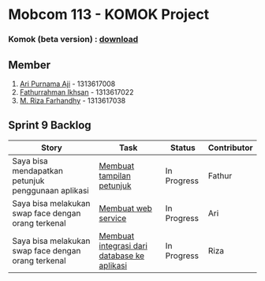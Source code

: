 # Mobcom 113 - KOMOK Project

### Komok (beta version) : [download](https://github.com/rubischoco/KOMOKProject/blob/sprint9/KOMOK-beta.apk)

## Member
1. [Ari Purnama Aji](https://github.com/AriPurnamaAji) - 1313617008
2. [Fathurrahman Ikhsan](https://github.com/rubischoco) - 1313617022
3. [M. Riza Farhandhy](https://github.com/MRizaF) - 1313617038

## Sprint 9 Backlog

| Story | Task | Status | Contributor |
|-------|------|--------|-------------|
| Saya bisa mendapatkan petunjuk penggunaan aplikasi | [Membuat tampilan petunjuk](https://github.com/rubischoco/KOMOKProject/issues/22) | In Progress | Fathur |
| Saya bisa melakukan swap face dengan orang terkenal | [Membuat web service](https://github.com/rubischoco/KOMOKProject/issues/25)| In Progress | Ari |
| Saya bisa melakukan swap face dengan orang terkenal | [Membuat integrasi dari database ke aplikasi](https://github.com/rubischoco/KOMOKProject/issues/26)| In Progress | Riza |
